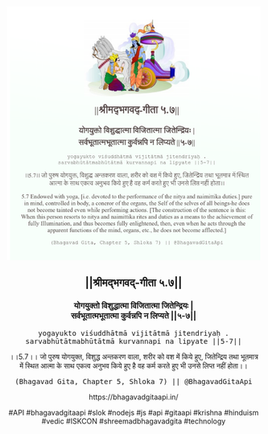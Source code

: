 <img src="../../asset/BG_5_7.png"/>
<center><h2>||श्रीमद्‍भगवद्‍-गीता ५.७||</h2>
<h3>योगयुक्तो विशुद्धात्मा विजितात्मा जितेन्द्रियः |<br/>सर्वभूतात्मभूतात्मा कुर्वन्नपि न लिप्यते ||५-७||</h3>
<pre>yogayukto viśuddhātmā vijitātmā jitendriyaḥ .<br/>sarvabhūtātmabhūtātmā kurvannapi na lipyate ||5-7||</pre>
<p>।।5.7।। जो पुरुष योगयुक्त, विशुद्ध अन्तकरण वाला, शरीर को वश में किये हुए, जितेन्द्रिय तथा भूतमात्र में स्थित आत्मा के साथ एकत्व अनुभव किये हुए है वह कर्म करते हुए भी उनसे लिप्त नहीं होता।।</p>
<pre>(Bhagavad Gita, Chapter 5, Shloka 7) || @BhagavadGitaApi</pre><p>https://bhagavadgitaapi.in/</p><p>#API #bhagavadgitaapi #slok #nodejs #js #api #gitaapi #krishna #hinduism #vedic #ISKCON #shreemadbhagavadgita #technology</p></center>